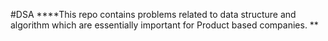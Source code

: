 #DSA
****This repo contains problems related to data structure and algorithm which are essentially important for Product based companies.
**

